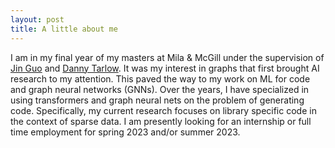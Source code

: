 ```yaml
---
layout: post
title: A little about me
---
```

I am in my final year of my masters at Mila & McGill under the supervision of [Jin Guo](https://www.cs.mcgill.ca/~jguo/) and [Danny Tarlow](https://research.google/people/DannyTarlow/). It was my interest in graphs that first brought AI research to my attention. This paved the way to my work on ML for code and graph neural networks (GNNs). Over the years, I have specialized in using transformers and graph neural nets on the problem of generating code. Specifically, my current research focuses on library specific code in the context of sparse data. I am presently looking for an internship or full time employment for spring 2023 and/or summer 2023. 
